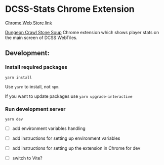 # DCSS-Stats Chrome Extension

[Chrome Web Store link](https://chrome.google.com/webstore/detail/dungeon-crawl-stone-soup/ihjfplpgkimacgadjjdafpnekibmhjfd)


[Dungeon Crawl Stone Soup](https://crawl.develz.org/) Chrome extension which shows player stats on the main screen of DCSS WebTiles.

## Development:

### Install required packages

`yarn install`

Use `yarn` to install, not `npm`.

If you want to update packages use `yarn upgrade-interactive`

### Run development server

`yarn dev`

- [ ] add environment variables handling
- [ ] add instructions for setting up environment variables
- [ ] add instructions for setting up the extension in Chrome for dev
- [ ] switch to Vite?



